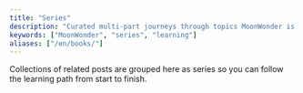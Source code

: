 ```yaml
---
title: "Series"
description: "Curated multi-part journeys through topics MoonWonder is learning."
keywords: ["MoonWonder", "series", "learning"]
aliases: ["/en/books/"]
---
```


Collections of related posts are grouped here as series so you can follow the learning path from start to finish.
